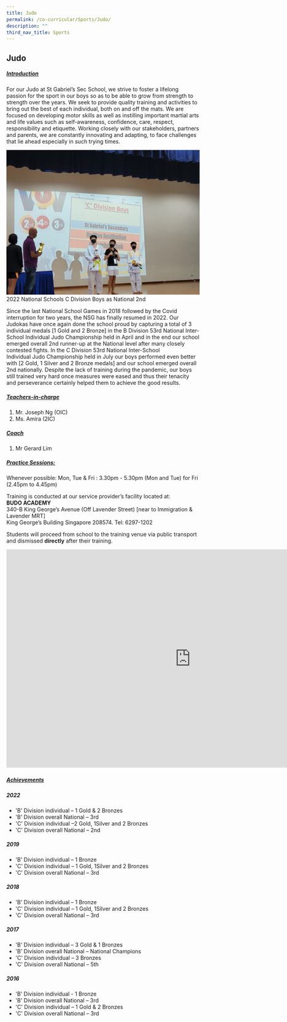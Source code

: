 ```yaml
---
title: Judo
permalink: /co-curricular/Sports/Judo/
description: ""
third_nav_title: Sports
---
```

## Judo 

##### <u>Introduction</u>
For our Judo at St Gabriel’s Sec School, we strive to foster a lifelong passion for the sport in our boys so as to be able to grow from strength to strength over the years. We seek to provide quality training and activities to bring out the best of each individual, both on and off the mats. We are focused on developing motor skills as well as instilling important martial arts and life values such as self-awareness, confidence, care, respect, responsibility and etiquette. Working closely with our stakeholders, partners and parents, we are constantly innovating and adapting, to face challenges that lie ahead especially in such trying times.

![](/images/CCA/Sports%20&%20Games/Judo/Judo%202022.jpeg)
2022 National Schools C Division Boys as National 2nd

Since the last National School Games in 2018 followed by the Covid interruption for&nbsp;two years, the NSG has finally resumed in 2022. Our Judokas have once again done&nbsp;the school proud by capturing a total of 3 individual medals \[1 Gold and 2 Bronze\] in&nbsp;the B Division 53rd National Inter-School Individual Judo Championship held in April&nbsp;and in the end our school emerged overall 2nd runner-up at the National level after&nbsp;many closely contested fights. In the C Division 53rd National Inter-School Individual&nbsp;Judo Championship held in July our boys performed even better with \[2 Gold, 1 Silver and 2 Bronze medals\] and our school emerged overall 2nd nationally. Despite&nbsp;the lack of training during the pandemic, our boys still trained very hard once&nbsp;measures were eased and thus their tenacity and perseverance certainly helped&nbsp;them to achieve the good results.


##### <u>Teachers-in-charge</u><br>
1. Mr. Joseph Ng (OIC)<br>
2. Ms. Amira (2IC)<br>

##### <u>Coach</u><br>
1. Mr Gerard Lim

##### <u>Practice Sessions:</u><br>
Whenever possible: Mon, Tue &amp; Fri : 3.30pm - 5.30pm (Mon and Tue) for Fri (2.45pm to 4.45pm)

Training is conducted at our service provider’s facility located at:<br>
**BUDO ACADEMY**<br>
340-B King George’s Avenue (Off Lavender Street) \[near to Immigration &amp; Lavender MRT\]<br>
King George’s Building Singapore 208574. Tel: 6297-1202

Students will proceed from school to the training venue via public transport and dismissed&nbsp;**directly**&nbsp;after their training.

<iframe allowfullscreen="true" height="569" width="960" frameborder="0" src="https://docs.google.com/presentation/d/e/2PACX-1vQYk_3c7L5YXRtAnHOGjGS6Vb753VbS85hThFBVIG1-VatufWrhP1-jXTK1U9h4OsAyiMeTJtoIcbyG/embed?start=false&amp;loop=false&amp;delayms=3000"></iframe>

##### <u>Achievements</u>

##### 2022

*   'B' Division individual – 1 Gold &amp; 2 Bronzes
*   'B' Division overall National – 3rd
*   'C' Division individual –2 Gold, 1Silver and 2 Bronzes
*   'C' Division overall National – 2nd

##### 2019
   
*   'B' Division individual – 1 Bronze
*   'C' Division individual – 1 Gold, 1Silver and 2 Bronzes
*   'C' Division overall National – 3rd

##### 2018
    
*   'B' Division individual – 1 Bronze
*   'C' Division individual – 1 Gold, 1Silver and 2 Bronzes
*   'C' Division overall National – 3rd

##### 2017

*   'B' Division individual – 3 Gold &amp; 1 Bronzes
*   'B' Division overall National – National Champions
*   'C' Division individual – 3 Bronzes
*   'C' Division overall National – 5th

##### 2016

*   'B' Division individual - 1 Bronze
*   'B' Division overall National – 3rd
*   'C' Division individual – 1 Gold &amp; 2 Bronzes
*   'C' Division overall National – 3rd